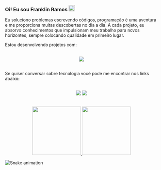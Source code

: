 ### Oi! Eu sou Franklin Ramos <img src="https://raw.githubusercontent.com/MartinHeinz/MartinHeinz/master/wave.gif" width="20em">

Eu soluciono problemas escrevendo códigos, programação é uma aventura e me proporciona muitas descobertas no dia a dia. A cada projeto, eu absorvo conhecimentos que impulsionam meu trabalho para novos horizontes, sempre colocando qualidade em primeiro lugar.

Estou desenvolvendo projetos com:

<br>

<div align="center">
  <a href="https://www.linkedin.com/in/franklinrms/">
    <img src="https://skillicons.dev/icons?i=js,ts,html,css,react,redux,git,docker,nodejs,mysql,firebase&theme=dark" />
  </a>
</div>

<br>

Se quiser conversar sobre tecnologia você pode me encontrar nos links abaixo:

<br>

<div align="center">
  <a href="https://www.linkedin.com/in/franklinrms/" target="_blank"><img src="https://img.shields.io/badge/linkedin-%23181717.svg?style=for-the-badge&logo=linkedin&logoColor=1E6BE1&color=0D1117"></a> 
  <a href="mailto:franklinramos@outlook.com" target="_blank"><img src="https://img.shields.io/badge/Email-%23181717?style=for-the-badge&logo=microsoft-outlook&logoColor=1E6BE1&color=0D1117"></a> 
<!--   <a href="https://franklin.cf" target="_blank"><img src="https://img.shields.io/badge/Portfolio-%23181717.svg?style=for-the-badge&logo=react&logoColor=1E6BE1&color=0D1117"></a> -->
</div>

<br>

<div align="center">
  <a href="https://www.linkedin.com/in/franklinrms/">
<!--     <img align="center" src="http://github-readme-streak-stats.herokuapp.com?user=franklinrms&theme=github-dark&hide_border=true&date_format=j%20M%5B%20Y%5D&stroke=0D1117&dates=9D9D9D&fire=1E6BE1&ring=1E6BE1"> -->
   <br>
  <img height="160em" src="https://github-readme-stats.vercel.app/api?username=franklinrms&show_icons=true&theme=github_dark&include_all_commits=true&count_private=true&hide_border=true"/>
  <img height="160em" src="https://github-readme-stats.vercel.app/api/top-langs/?username=franklinrms&layout=compact&langs_count=7&theme=github_dark&hide_border=true"/>
<!--     <img align="center" src="http://github-profile-summary-cards.vercel.app/api/cards/profile-details?username=franklinrms&theme=github_dark" /> -->
    </a>
</div>

![Snake animation](https://github.com/franklinrms/franklinrms/blob/output/github-contribution-grid-snake.svg)
  
 <br>
